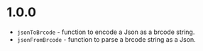 # 1.0.0
- `jsonToBrcode` - function to encode a Json as a brcode string.
- `jsonFromBrcode` - function to parse a brcode string as a Json.